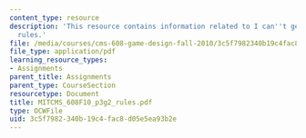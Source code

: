 ```yaml
---
content_type: resource
description: 'This resource contains information related to I can''t get no satisfaction:
  rules.'
file: /media/courses/cms-608-game-design-fall-2010/3c5f7982340b19c4fac8d05e5ea93b2e_MITCMS_608F10_p3g2_rules.pdf
file_type: application/pdf
learning_resource_types:
- Assignments
parent_title: Assignments
parent_type: CourseSection
resourcetype: Document
title: MITCMS_608F10_p3g2_rules.pdf
type: OCWFile
uid: 3c5f7982-340b-19c4-fac8-d05e5ea93b2e
---
```

